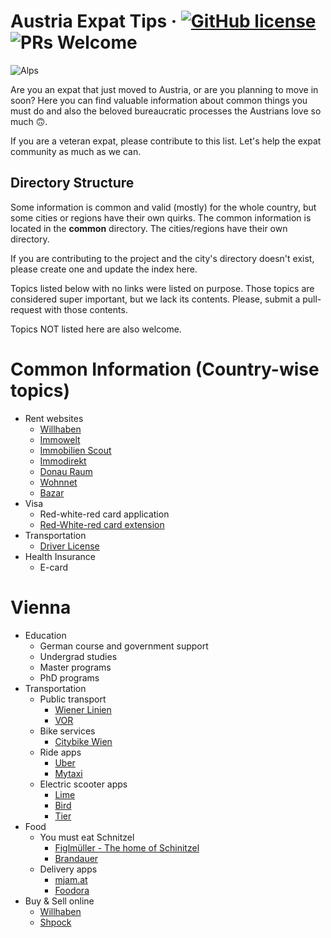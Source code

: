 # Austria Expat Tips &middot; [![GitHub license](https://img.shields.io/badge/license-MIT-blue.svg)](https://github.com/brunojppb/austria-expat-tips/blob/master/LICENSE) ![PRs Welcome](https://img.shields.io/badge/PRs-welcome-brightgreen.svg)

![Alps](./img/header.jpg)

Are you an expat that just moved to Austria, or are you planning to move in soon? Here you can find valuable information about common things you must do and also the beloved bureaucratic processes the Austrians love so much 🙃.  

If you are a veteran expat, please contribute to this list. Let's help the expat community as much as we can.  

## Directory Structure

Some information is common and valid (mostly) for the whole country, but some cities or regions have their own quirks. The common information is located in the **common** directory. The cities/regions have their own directory.  

If you are contributing to the project and the city's directory doesn't exist, please create one and update the index here.  

Topics listed below with no links were listed on purpose. Those topics are considered super important, but we lack its contents. Please, submit a pull-request with those contents.  
  
Topics NOT listed here are also welcome.

# Common Information (Country-wise topics)
* Rent websites
  - [Willhaben](https://www.willhaben.at/iad/immobilien/)
  - [Immowelt](https://www.immowelt.at/)
  - [Immobilien Scout](https://www.immobilienscout24.at/)
  - [Immodirekt](https://www.immodirekt.at/)
  - [Donau Raum](http://www.donau-raum.at/)
  - [Wohnnet](https://www.wohnnet.at/)
  - [Bazar](http://www.bazar.at/)
* Visa
  - Red-white-red card application
  - [Red-White-red card extension](./common/extend-visa.md)
* Transportation
  - [Driver License](./common/driver-license.md)
* Health Insurance
  - E-card

# Vienna
* Education
  - German course and government support
  - Undergrad studies
  - Master programs
  - PhD programs
* Transportation
  - Public transport
    - [Wiener Linien](https://www.wienerlinien.at)
    - [VOR](https://www.vor.at/)
  - Bike services
    - [Citybike Wien](https://www.citybikewien.at/en/)
  - Ride apps
    - [Uber](https://www.uber.com/at/de/)
    - [Mytaxi](https://mytaxi.com/at/)
  - Electric scooter apps
    - [Lime](https://www.li.me/electric-scooter)
    - [Bird](https://www.bird.co/)
    - [Tier](https://www.tier.app/)
* Food
  - You must eat Schnitzel
    - [Figlmüller - The home of Schinitzel](https://figlmueller.at/en/)
    - [Brandauer](https://www.bierig.at/)
  - Delivery apps
    - [mjam.at](https://www.mjam.net/)
    - [Foodora](https://www.foodora.at/en/city/wien)
* Buy & Sell online
  - [Willhaben](https://willhaben.at)
  - [Shpock](https://www.shpock.com/de-at)

